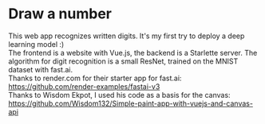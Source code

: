 # Draw a number
 This web app recognizes written digits. It's my first try to deploy a deep learning model :)  
 The frontend is a website with Vue.js, the backend is a Starlette server. The algorithm for digit recognition is a small ResNet, trained on the MNIST dataset with fast.ai.  
 Thanks to render.com for their starter app for fast.ai: https://github.com/render-examples/fastai-v3  
 Thanks to Wisdom Ekpot, I used his code as a basis for the canvas: https://github.com/Wisdom132/Simple-paint-app-with-vuejs-and-canvas-api
